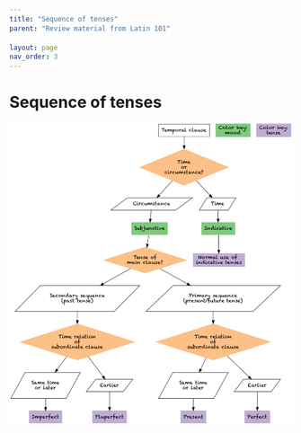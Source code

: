 ```yaml
---
title: "Sequence of tenses"
parent: "Review material from Latin 101"

layout: page
nav_order: 3
---
```


# Sequence of tenses

![Flowchart](./imgs/sot.png)